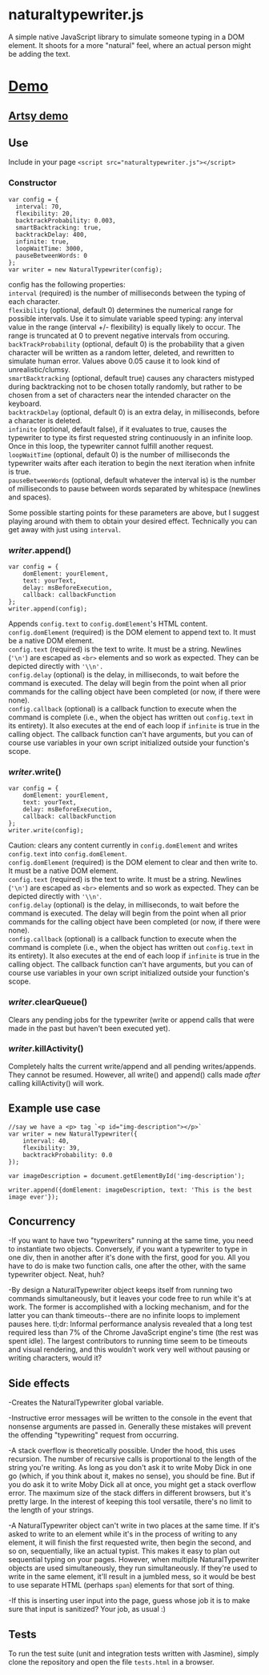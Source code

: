# naturaltypewriter.js
A simple native JavaScript library to simulate someone typing in a DOM element. It shoots for a more "natural" feel, where an actual person might be adding the text.

# <a href="http://andrewpuglionesi.herokuapp.com/typewriter" target="_blank">Demo</a>
## <a href="http://andrewpuglionesi.herokuapp.com/blogpost" target="_blank">Artsy demo</a>

## Use
Include in your page `<script src="naturaltypewriter.js"></script>`

### Constructor
```
var config = {
  interval: 70,
  flexibility: 20,
  backtrackProbability: 0.003,
  smartBacktracking: true,
  backtrackDelay: 400,
  infinite: true,
  loopWaitTime: 3000,
  pauseBetweenWords: 0
};
var writer = new NaturalTypewriter(config);

```
config has the following properties:  
`interval` (required) is the number of milliseconds between the typing of each character.  
`flexibility` (optional, default 0) determines the numerical range for possible intervals. Use it to simulate variable speed typing: any interval value in the range (interval +/- flexibility) is equally likely to occur. The range is truncated at 0 to prevent negative intervals from occuring.  
`backTrackProbability` (optional, default 0) is the probability that a given character will be written as a random letter, deleted, and rewritten to simulate human error. Values above 0.05 cause it to look kind of unrealistic/clumsy.  
`smartBacktracking` (optional, default true) causes any characters mistyped during backtracking not to be chosen totally randomly, but rather to be chosen from a set of characters near the intended character on the keyboard.  
`backtrackDelay` (optional, default 0) is an extra delay, in milliseconds, before a character is deleted.  
`infinite` (optional, default false), if it evaluates to true, causes the
typewriter to type its first requested string continuously in an infinite loop. Once in this loop, the typewriter cannot fulfill another request.  
`loopWaitTime` (optional, default 0) is the number of milliseconds the typewriter waits after each iteration to begin the next iteration when infnite is true.  
`pauseBetweenWords` (optional, default whatever the interval is) is the number of milliseconds to pause between words separated by whitespace (newlines and spaces).  

Some possible starting points for these parameters are above, but I suggest playing around with them to obtain your desired effect. Technically you can get away with just using `interval`.

### *writer*.append()
```
var config = {
	domElement: yourElement, 
	text: yourText,
	delay: msBeforeExecution,
	callback: callbackFunction
};
writer.append(config);
```
Appends `config.text` to `config.domElement`'s HTML content.  
`config.domElement` (required) is the DOM element to append text to. It must be a native DOM element.  
`config.text` (required) is the text to write. It must be a string. Newlines (`'\n'`) are escaped as `<br>` elements and so work as expected. They can be depicted directly with `'\\n'.`  
`config.delay` (optional) is the delay, in milliseconds, to wait before the command is executed. The delay will begin from the point when all prior commands for the calling object have been completed (or now, if there were none).  
`config.callback` (optional) is a callback function to execute when the command is complete (i.e., when the object has written out `config.text` in its entirety). It also executes at the end of each loop if `infinite` is true in the calling object. The callback function can't have arguments, but you can of course use variables in your own script initialized outside your function's scope.  


### *writer*.write()
```
var config = {
	domElement: yourElement, 
	text: yourText,
	delay: msBeforeExecution,
	callback: callbackFunction
};
writer.write(config);
```
Caution: clears any content currently in `config.domElement` and writes `config.text` into `config.domElement`.  
`config.domElement` (required) is the DOM element to clear and then write to. It must be a native DOM element.  
`config.text` (required) is the text to write. It must be a string. Newlines (`'\n'`) are escaped as `<br>` elements and so work as expected. They can be depicted directly with `'\\n'`.  
`config.delay` (optional) is the delay, in milliseconds, to wait before the command is executed. The delay will begin from the point when all prior commands for the calling object have been completed (or now, if there were none).  
`config.callback` (optional) is a callback function to execute when the command is complete (i.e., when the object has written out `config.text` in its entirety). It also executes at the end of each loop if `infinite` is true in the calling object. The callback function can't have arguments, but you can of course use variables in your own script initialized outside your function's scope.  

### *writer*.clearQueue()
Clears any pending jobs for the typewriter (write or append calls that were made in the past but haven't been executed yet).

### *writer*.killActivity()
Completely halts the current write/append and all pending writes/appends. They cannot be resumed. However, all write() and append() calls made *after* calling killActivity() will work.

## Example use case  

```
//say we have a <p> tag `<p id="img-description"></p>`
var writer = new NaturalTypewriter({
	interval: 40,
	flexibility: 39,
	backtrackProbability: 0.0
});

var imageDescription = document.getElementById('img-description');

writer.append({domElement: imageDescription, text: 'This is the best image ever'});
```

## Concurrency
-If you want to have two "typewriters" running at the same time, you need to instantiate two objects. Conversely, if you want a typewriter to type in one div, then in another after it's done with the first, good for you. All you have to do is make two function calls, one after the other, with the same typewriter object. Neat, huh?

-By design a NaturalTypewriter object keeps itself from running two commands simultaneously, but it leaves your code free to run while it's at work. The former is accomplished with a locking mechanism, and for the latter you can thank timeouts--there are no infinite loops to implement pauses here. tl;dr: Informal performance analysis revealed that a long test required less than 7% of the Chrome JavaScript engine's time (the rest was spent idle). The largest contributors to running time seem to be timeouts and visual rendering, and this wouldn't work very well without pausing or writing characters, would it?


## Side effects
-Creates the NaturalTypewriter global variable.  

-Instructive error messages will be written to the console in the event that nonsense arguments are passed in. Generally these mistakes will prevent the offending "typewriting" request from occurring.  

-A stack overflow is theoretically possible. Under the hood, this uses recursion. The number of recursive calls is proportional to the length of the string you're writing. As long as you don't ask it to write Moby Dick in one go (which, if you think about it, makes no sense), you should be fine. But if you do ask it to write Moby Dick all at once, you might get a stack overflow error. The maximum size of the stack differs in different browsers, but it's pretty large. In the interest of keeping this tool versatile, there's no limit to the length of your strings.  

-A NaturalTypewriter object can't write in two places at the same time. If it's asked to write to an element while it's in the process of writing to any element, it will finish the first requested write, then begin the second, and so on, sequentially, like an actual typist. This makes it easy to plan out sequential typing on your pages. However, when multiple NaturalTypewriter objects are used simultaneously, they run simultaneously. If they're used to write in the same element, it'll result in a jumbled mess, so it would be best to use separate HTML (perhaps `span`) elements for that sort of thing.  

-If this is inserting user input into the page, guess whose job it is to make sure that input is sanitized? Your job, as usual :)


## Tests
To run the test suite (unit and integration tests written with Jasmine), simply clone the repository and open the file `tests.html` in a browser.  

